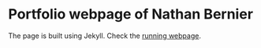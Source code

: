 # Portfolio webpage of Nathan Bernier
The page is built using Jekyll.
Check the [running webpage](https://nrbernier.github.io/).

